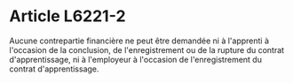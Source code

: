 # Article L6221-2

Aucune contrepartie financière ne peut être demandée ni à l'apprenti à l'occasion de la conclusion, de l'enregistrement ou de la rupture du contrat d'apprentissage, ni à l'employeur à l'occasion de l'enregistrement du contrat d'apprentissage.